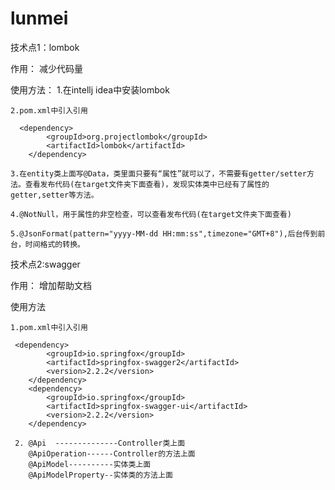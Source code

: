 # lunmei

技术点1：lombok

作用：
    减少代码量
    
使用方法：
    1.在intellj idea中安装lombok
    
    2.pom.xml中引入引用
    
      <dependency>
            <groupId>org.projectlombok</groupId>
            <artifactId>lombok</artifactId>
        </dependency>
        
    3.在entity类上面写@Data，类里面只要有“属性”就可以了，不需要有getter/setter方法。查看发布代码(在target文件夹下面查看)，发现实体类中已经有了属性的getter,setter等方法。
    
    4.@NotNull，用于属性的非空检查，可以查看发布代码(在target文件夹下面查看)
    
    5.@JsonFormat(pattern="yyyy-MM-dd HH:mm:ss",timezone="GMT+8"),后台传到前台，时间格式的转换。
    

技术点2:swagger

作用：
    增加帮助文档
    
使用方法

    1.pom.xml中引入引用
    
     <dependency>
            <groupId>io.springfox</groupId>
            <artifactId>springfox-swagger2</artifactId>
            <version>2.2.2</version>
        </dependency>
        <dependency>
            <groupId>io.springfox</groupId>
            <artifactId>springfox-swagger-ui</artifactId>
            <version>2.2.2</version>
        </dependency>
        
     2. @Api  --------------Controller类上面
        @ApiOperation------Controller的方法上面
        @ApiModel----------实体类上面
        @ApiModelProperty--实体类的方法上面
        

